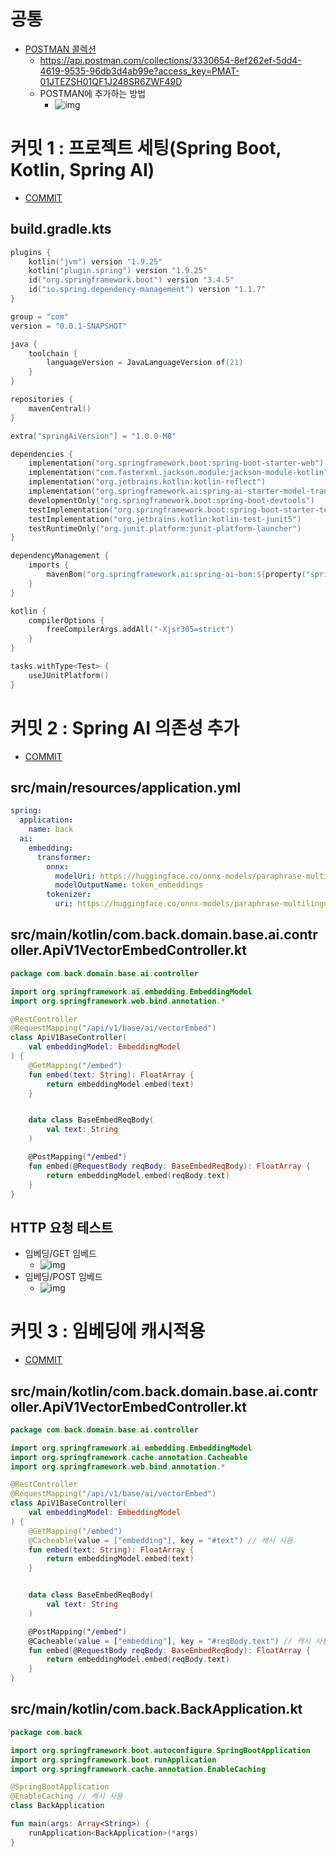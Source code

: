 # 공통
- [POSTMAN 콜렉션](https://api.postman.com/collections/3330654-8ef262ef-5dd4-4619-9535-96db3d4ab99e?access_key=PMAT-01JTEZSH01QF1J248SR6ZWF49D)
  - https://api.postman.com/collections/3330654-8ef262ef-5dd4-4619-9535-96db3d4ab99e?access_key=PMAT-01JTEZSH01QF1J248SR6ZWF49D 
  - POSTMAN에 추가하는 방법
    - ![img](https://i.postimg.cc/44hdnX3x/OnPaste.png)

# 커밋 1 : 프로젝트 세팅(Spring Boot, Kotlin, Spring AI)
- [COMMIT](https://github.com/jhs512/mariadb-rag-2025-05-05/commit/b948a8b)

## build.gradle.kts
```kotlin
plugins {
    kotlin("jvm") version "1.9.25"
    kotlin("plugin.spring") version "1.9.25"
    id("org.springframework.boot") version "3.4.5"
    id("io.spring.dependency-management") version "1.1.7"
}

group = "com"
version = "0.0.1-SNAPSHOT"

java {
    toolchain {
        languageVersion = JavaLanguageVersion.of(21)
    }
}

repositories {
    mavenCentral()
}

extra["springAiVersion"] = "1.0.0-M8"

dependencies {
    implementation("org.springframework.boot:spring-boot-starter-web")
    implementation("com.fasterxml.jackson.module:jackson-module-kotlin")
    implementation("org.jetbrains.kotlin:kotlin-reflect")
    implementation("org.springframework.ai:spring-ai-starter-model-transformers")
    developmentOnly("org.springframework.boot:spring-boot-devtools")
    testImplementation("org.springframework.boot:spring-boot-starter-test")
    testImplementation("org.jetbrains.kotlin:kotlin-test-junit5")
    testRuntimeOnly("org.junit.platform:junit-platform-launcher")
}

dependencyManagement {
    imports {
        mavenBom("org.springframework.ai:spring-ai-bom:${property("springAiVersion")}")
    }
}

kotlin {
    compilerOptions {
        freeCompilerArgs.addAll("-Xjsr305=strict")
    }
}

tasks.withType<Test> {
    useJUnitPlatform()
}
```

# 커밋 2 : Spring AI 의존성 추가
- [COMMIT](https://github.com/jhs512/mariadb-rag-2025-05-05/commit/9cb2421)

## src/main/resources/application.yml
```yaml
spring:
  application:
    name: back
  ai:
    embedding:
      transformer:
        onnx:
          modelUri: https://huggingface.co/onnx-models/paraphrase-multilingual-MiniLM-L12-v2-onnx/resolve/main/model.onnx
          modelOutputName: token_embeddings
        tokenizer:
          uri: https://huggingface.co/onnx-models/paraphrase-multilingual-MiniLM-L12-v2-onnx/resolve/main/tokenizer.json
```

## src/main/kotlin/com.back.domain.base.ai.controller.ApiV1VectorEmbedController.kt
```kotlin
package com.back.domain.base.ai.controller

import org.springframework.ai.embedding.EmbeddingModel
import org.springframework.web.bind.annotation.*

@RestController
@RequestMapping("/api/v1/base/ai/vectorEmbed")
class ApiV1BaseController(
    val embeddingModel: EmbeddingModel
) {
    @GetMapping("/embed")
    fun embed(text: String): FloatArray {
        return embeddingModel.embed(text)
    }


    data class BaseEmbedReqBody(
        val text: String
    )

    @PostMapping("/embed")
    fun embed(@RequestBody reqBody: BaseEmbedReqBody): FloatArray {
        return embeddingModel.embed(reqBody.text)
    }
}
```

## HTTP 요청 테스트
- 임베딩/GET 임베드
  - ![img](https://i.postimg.cc/nc2thWqL/image.png)
- 임베딩/POST 임베드
  - ![img](https://i.postimg.cc/g0X94kQw/image.png)

# 커밋 3 : 임베딩에 캐시적용
- [COMMIT](https://github.com/jhs512/mariadb-rag-2025-05-05/commit/4a06528)

## src/main/kotlin/com.back.domain.base.ai.controller.ApiV1VectorEmbedController.kt
```kotlin
package com.back.domain.base.ai.controller

import org.springframework.ai.embedding.EmbeddingModel
import org.springframework.cache.annotation.Cacheable
import org.springframework.web.bind.annotation.*

@RestController
@RequestMapping("/api/v1/base/ai/vectorEmbed")
class ApiV1BaseController(
    val embeddingModel: EmbeddingModel
) {
    @GetMapping("/embed")
    @Cacheable(value = ["embedding"], key = "#text") // 캐시 사용
    fun embed(text: String): FloatArray {
        return embeddingModel.embed(text)
    }


    data class BaseEmbedReqBody(
        val text: String
    )

    @PostMapping("/embed")
    @Cacheable(value = ["embedding"], key = "#reqBody.text") // 캐시 사용
    fun embed(@RequestBody reqBody: BaseEmbedReqBody): FloatArray {
        return embeddingModel.embed(reqBody.text)
    }
}
```

## src/main/kotlin/com.back.BackApplication.kt
```kotlin
package com.back

import org.springframework.boot.autoconfigure.SpringBootApplication
import org.springframework.boot.runApplication
import org.springframework.cache.annotation.EnableCaching

@SpringBootApplication
@EnableCaching // 캐시 사용
class BackApplication

fun main(args: Array<String>) {
    runApplication<BackApplication>(*args)
}
```